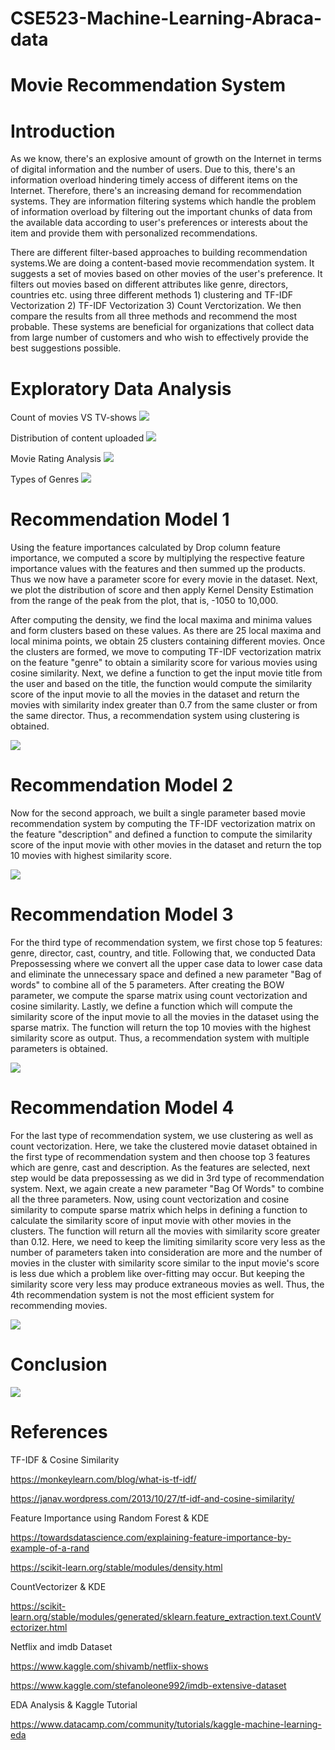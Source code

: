 # CSE523-Machine-Learning-Abraca-data
# Movie Recommendation System
# Introduction 

As we know, there's an explosive amount of growth on the Internet in terms of digital information and the number of users. Due to this, there's an information overload hindering timely access of different items on the Internet. Therefore, there's an increasing demand for recommendation systems. They are information filtering systems which handle the problem of information overload by filtering out the important chunks of data from the available data according to user's preferences or interests about the item and provide them with personalized recommendations. 

There are different filter-based approaches to building recommendation systems.We are doing a content-based movie recommendation system. It suggests a set of movies based on other movies of the user's preference. It filters out movies based on different attributes like genre, directors, countries etc. using three different methods 1) clustering and TF-IDF Vectorization 2) TF-IDF Vectorization 3) Count Verctorization. We then compare the results from all three methods and recommend the most probable.
These systems are beneficial for organizations that collect data from large number of customers and who wish to effectively provide the best suggestions possible.

# Exploratory Data Analysis

Count of movies VS TV-shows
![](https://github.com/YashviPipaliya/-CSE523-Machine-Learning-Abraca-data/blob/main/Results/EDA/Count%20of%20movies%20VS%20TV-shows.PNG)

Distribution of content uploaded
![](https://github.com/YashviPipaliya/-CSE523-Machine-Learning-Abraca-data/blob/main/Results/EDA/Distribution%20of%20content%20uploaded.PNG)

Movie Rating Analysis
![](https://github.com/YashviPipaliya/-CSE523-Machine-Learning-Abraca-data/blob/main/Results/EDA/Movie%20Rating%20Analysis.PNG)

Types of Genres
![](https://github.com/YashviPipaliya/-CSE523-Machine-Learning-Abraca-data/blob/main/Results/EDA/Types%20of%20Genres.PNG)


# Recommendation Model 1
Using the feature importances calculated by Drop column feature importance, we computed a score by multiplying the respective feature importance values with the features and then summed up the products. Thus we now have a parameter score for every movie in the dataset. Next, we plot the distribution of score and then apply Kernel Density Estimation from the range of the peak from the plot, that is, -1050 to 10,000.

After computing the density, we find the local maxima and minima values and form clusters based on these values. As there are 25 local maxima and local minima points, we obtain 25 clusters containing different movies. Once the clusters are formed, we move to computing TF-IDF vectorization matrix on the feature "genre" to obtain a similarity score for various movies using cosine similarity. Next, we define a function to get the input movie title from the user and based on the title, the function would compute the similarity score of the input movie to all the movies in the dataset and return the movies with similarity index greater than 0.7 from the same cluster or from the same director. Thus, a recommendation system using clustering is obtained.

![](https://github.com/YashviPipaliya/-CSE523-Machine-Learning-Abraca-data/blob/main/Results/Final%20Results/Model1%20Movie3.PNG)

# Recommendation Model 2
Now for the second approach, we built a single parameter based movie recommendation system by computing the TF-IDF vectorization matrix on the feature "description" and defined a function to compute the similarity score of the input movie with other movies in the dataset and return the top 10 movies with highest similarity score.

![](https://github.com/YashviPipaliya/-CSE523-Machine-Learning-Abraca-data/blob/main/Results/Final%20Results/Model2%20Movie3.PNG)

# Recommendation Model 3
For the third type of recommendation system, we first chose top 5 features: genre, director, cast, country, and title. Following that, we conducted Data Prepossessing where we convert all the upper case data to lower case data and eliminate the unnecessary space and defined a new parameter "Bag of words" to combine all of the 5 parameters. After creating the BOW parameter, we compute the sparse matrix using count vectorization and cosine similarity. Lastly, we define a function which will compute the similarity score of the input movie to all the movies in the dataset using the sparse matrix. The function will return the top 10 movies with the highest similarity score as output. Thus, a recommendation system with multiple parameters is obtained.

![](https://github.com/YashviPipaliya/-CSE523-Machine-Learning-Abraca-data/blob/main/Results/Final%20Results/Model3%20Movie3.PNG)

# Recommendation Model 4
For the last type of recommendation system, we use clustering as well as count vectorization. Here, we take the clustered movie dataset obtained in the first type of recommendation system and then choose top 3 features which are genre, cast and description. As the features are selected, next step would be data prepossessing as we did in 3rd type of recommendation system. Next, we again create a new parameter "Bag Of Words" to combine all the three parameters. Now, using count vectorization and cosine similarity to compute sparse matrix which helps in defining a function to calculate the similarity score of input movie with other movies in the clusters. The function will return all the movies with similarity score greater than 0.12. Here, we need to keep the limiting similarity score very less as the number of parameters taken into consideration are more and the number of movies in the cluster with similarity score similar to the input movie's score is less due which a problem like over-fitting may occur. But keeping the similarity score very less may produce extraneous movies as well. Thus, the 4th recommendation system is not the most efficient system for recommending movies.

![](https://github.com/YashviPipaliya/-CSE523-Machine-Learning-Abraca-data/blob/main/Results/Final%20Results/Model4%20Movie3.jpeg)

# Conclusion 

![](https://github.com/YashviPipaliya/-CSE523-Machine-Learning-Abraca-data/blob/main/Results/Comparision.PNG)

# References
TF-IDF & Cosine Similarity

https://monkeylearn.com/blog/what-is-tf-idf/

https://janav.wordpress.com/2013/10/27/tf-idf-and-cosine-similarity/

Feature Importance using Random Forest & KDE

https://towardsdatascience.com/explaining-feature-importance-by-example-of-a-rand

https://scikit-learn.org/stable/modules/density.html

CountVectorizer & KDE

https://scikit-learn.org/stable/modules/generated/sklearn.feature_extraction.text.CountVectorizer.html

Netflix and imdb Dataset

https://www.kaggle.com/shivamb/netflix-shows

https://www.kaggle.com/stefanoleone992/imdb-extensive-dataset

EDA Analysis & Kaggle Tutorial

https://www.datacamp.com/community/tutorials/kaggle-machine-learning-eda






